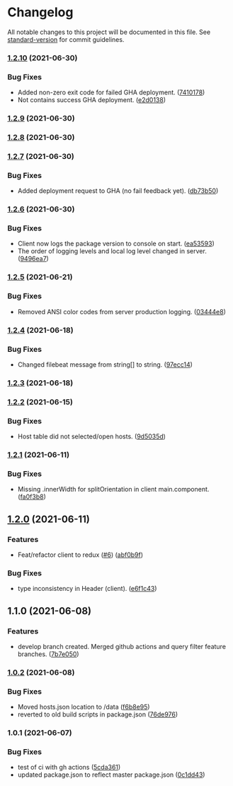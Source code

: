 # Changelog

All notable changes to this project will be documented in this file. See [standard-version](https://github.com/conventional-changelog/standard-version) for commit guidelines.

### [1.2.10](https://github.com/tv2/sofie-health-monitor/compare/v1.2.9...v1.2.10) (2021-06-30)


### Bug Fixes

* Added non-zero exit code for failed GHA deployment. ([7410178](https://github.com/tv2/sofie-health-monitor/commit/7410178723432f1b9b2f5bcbc83ea9ae1d2d639a))
* Not contains success GHA deployment. ([e2d0138](https://github.com/tv2/sofie-health-monitor/commit/e2d01385a6d453e4439b49358726b10f31880cce))

### [1.2.9](https://github.com/tv2/sofie-health-monitor/compare/v1.2.8...v1.2.9) (2021-06-30)

### [1.2.8](https://github.com/tv2/sofie-health-monitor/compare/v1.2.7...v1.2.8) (2021-06-30)

### [1.2.7](https://github.com/tv2/sofie-health-monitor/compare/v1.2.6...v1.2.7) (2021-06-30)


### Bug Fixes

* Added deployment request to GHA (no fail feedback yet). ([db73b50](https://github.com/tv2/sofie-health-monitor/commit/db73b5077e2317cebdbc0179683b9b7ca486b08d))

### [1.2.6](https://github.com/tv2/sofie-health-monitor/compare/v1.2.5...v1.2.6) (2021-06-30)


### Bug Fixes

* Client now logs the package version to console on start. ([ea53593](https://github.com/tv2/sofie-health-monitor/commit/ea53593f858a81f05d4fbcd66e86b77489920925))
* The order of logging levels and local log level changed in server. ([9496ea7](https://github.com/tv2/sofie-health-monitor/commit/9496ea7f1f4baa64070f6b208bd4cfa914ba6908))

### [1.2.5](https://github.com/tv2/sofie-health-monitor/compare/v1.2.4...v1.2.5) (2021-06-21)


### Bug Fixes

* Removed ANSI color codes from server production logging. ([03444e8](https://github.com/tv2/sofie-health-monitor/commit/03444e805cb7311aa734c86acca75fe75ec4cde0))

### [1.2.4](https://github.com/tv2/sofie-health-monitor/compare/v1.2.3...v1.2.4) (2021-06-18)


### Bug Fixes

* Changed filebeat message from string[] to string. ([97ecc14](https://github.com/tv2/sofie-health-monitor/commit/97ecc14987c5446bef1b0f6faa36f5c6f6371fd9))

### [1.2.3](https://github.com/tv2/sofie-health-monitor/compare/v1.2.2...v1.2.3) (2021-06-18)

### [1.2.2](https://github.com/tv2/sofie-health-monitor/compare/v1.2.1...v1.2.2) (2021-06-15)


### Bug Fixes

* Host table did not selected/open hosts. ([9d5035d](https://github.com/tv2/sofie-health-monitor/commit/9d5035df5ce3a9a1b4b2cd3711efb3754633d48a))

### [1.2.1](https://github.com/tv2/sofie-health-monitor/compare/v1.2.0...v1.2.1) (2021-06-11)


### Bug Fixes

* Missing .innerWidth for splitOrientation in client main.component. ([fa0f3b8](https://github.com/tv2/sofie-health-monitor/commit/fa0f3b8551e181c54dbabe42bb9869d39046bcc1))

## [1.2.0](https://github.com/tv2/sofie-health-monitor/compare/v1.1.0...v1.2.0) (2021-06-11)


### Features

* Feat/refactor client to redux ([#6](https://github.com/tv2/sofie-health-monitor/issues/6)) ([abf0b9f](https://github.com/tv2/sofie-health-monitor/commit/abf0b9f6f599773fecb5aeaebe2f2a14c43a685a))


### Bug Fixes

* type inconsistency in Header (client). ([e6f1c43](https://github.com/tv2/sofie-health-monitor/commit/e6f1c43206d1a7e451018db0d3300451ddf5ea75))

## 1.1.0 (2021-06-08)


### Features

* develop branch created. Merged github actions and query filter feature branches. ([7b7e050](https://github.com/tv2/sofie-health-monitor/commit/7b7e050fe8767012f765ed9a628a75fefa555698))

### [1.0.2](https://github.com/tv2/sofie-health-monitor/compare/v1.0.1...v1.0.2) (2021-06-08)


### Bug Fixes

* Moved hosts.json location to /data ([f6b8e95](https://github.com/tv2/sofie-health-monitor/commit/f6b8e95c258a683545c237e6c05b52ebcdc012de))
* reverted to old build scripts in package.json ([76de976](https://github.com/tv2/sofie-health-monitor/commit/76de9768b9dfa40cbb75dfcc18763585fe7c9876))

### 1.0.1 (2021-06-07)


### Bug Fixes

* test of ci with gh actions ([5cda361](https://github.com/tv2/sofie-health-monitor/commit/5cda361133a5b7d272e6513017db42e45f6be305))
* updated package.json to reflect master package.json ([0c1dd43](https://github.com/tv2/sofie-health-monitor/commit/0c1dd43e7dbc75f339c80a9d538b906f9159593c))
